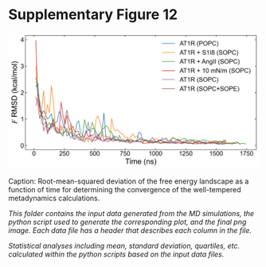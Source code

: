 # Supplementary Figure 12
<img src="Supp_figure_12.png" width="800"/>

Caption: Root-mean-squared deviation of the free energy landscape as a function of time for determining the convergence of the well-tempered metadynamics calculations.

*This folder contains the input data generated from the MD simulations, the python script used to generate the corresponding plot, and the final png image. Each data file has a header that describes each column in the file.*

*Statistical analyses including mean, standard deviation, quartiles, etc. calculated within the python scripts based on the input data files.*
